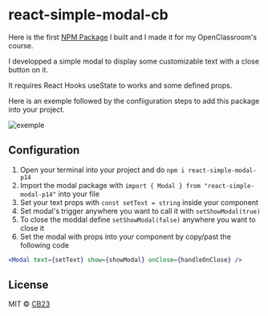 # react-simple-modal-cb

Here is the first [NPM Package](https://www.npmjs.com/package/react-simple-modal-cb) I built and I made it for my OpenClassroom's course.

I developped a simple modal to display some customizable text with a close button on it.

It requires React Hooks useState to works and some defined props.

Here is an exemple followed by the confiiguration steps to add this package into your project.

![exemple](https://i.ibb.co/Y8hmPc5/react-simple-modal-oc-p14.png)

## Configuration

1. Open your terminal into your project and do `npm i react-simple-modal-p14`
2. Import the modal package with `import { Modal } from "react-simple-modal-p14"` into your file
3. Set your text props with `const setText = string` inside your component
4. Set modal's trigger anywhere you want to call it with `setShowModal(true)`
5. To close the moddal define `setShowModal(false)` anywhere you want to close it
6. Set the modal with props into your component by copy/past the following code

```jsx
<Modal text={setText} show={showModal} onClose={handleOnClose} />
```

## License

MIT © [CB23](https://github.com/BihelCharly/react-simple-modal-cb)
